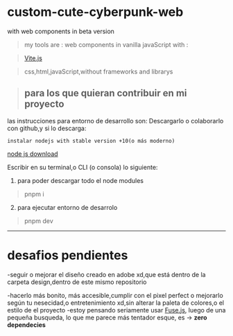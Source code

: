 # custom-cute-cyberpunk-web
with web components in beta version  

>my tools are : web components in vanilla javaScript with :

 >[Vite.js](https://vitejs.dev/)
 
 >css,html,javaScript,without frameworks and librarys

>##  **para los que quieran contribuir en mi proyecto**
las instrucciones para entorno de desarrollo son:
Descargarlo o colaborarlo con github,y si lo descarga:

    instalar nodejs with stable version +10(o más moderno) 
    
<a href="https://nodejs.org/en/download" title="oficial website" target="_blank">node js download</a> 

Escribir en su terminal,o CLI (o consola) lo siguiente:


1)   para poder descargar todo el node modules

>pnpm i

2) para ejecutar entorno de desarrolo

>pnpm dev
----------------
# desafios pendientes

-seguir o mejorar el diseño creado en adobe xd,que está dentro de la carpeta design,dentro de este mismo repositorio

-hacerlo más bonito, más accesible,cumplir con el pixel perfect o mejorarlo según tu nesecidad,o entretenimiento xd,sin alterar la paleta de colores,o el estilo de el proyecto
-estoy pensando seriamente usar [Fuse.js](https://www.fusejs.io/demo.html), luego de una pequeña busqueda, lo que me parece más tentador esque, es -> **zero dependecies**

